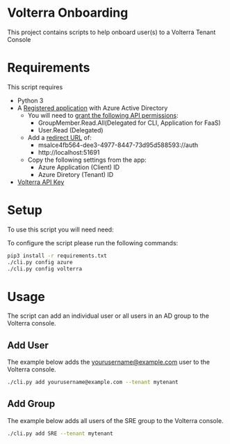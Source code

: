 # Volterra Onboarding 
This project contains scripts to help onboard user(s) to a Volterra Tenant Console

# Requirements
This script requires
- Python 3
- A [Registered application](https://docs.microsoft.com/en-us/azure/active-directory/develop/quickstart-register-app) with Azure Active Directory
    - You will need to [grant the following API permissions](https://docs.microsoft.com/en-us/azure/active-directory/develop/quickstart-configure-app-access-web-apis):
        - GroupMember.Read.All(Delegated for CLI, Application for FaaS)
        - User.Read (Delegated)
    - Add a [redirect URL](https://docs.microsoft.com/en-us/azure/active-directory/develop/quickstart-register-app#configure-platform-settings) of:
        - msalce4fb564-dee3-4977-8447-73d95d588593://auth
        - http://localhost:51691
    - Copy the following settings from the app: 
        - Azure Application (Client) ID
        - Azure Diretory (Tenant) ID
- [Volterra API Key](https://www.volterra.io/docs/how-to/user-mgmt/credentials?query=Generate%20API%20Tokens)

# Setup
To use this script you will need need:

To configure the script please run the following commands:
```bash
pip3 install -r requirements.txt
./cli.py config azure
./cli.py config volterra
```

# Usage
The script can add an individual user or all users in an AD group to the Volterra console.

## Add User
The example below adds the yourusername@example.com user to the Volterra console.
```bash
./cli.py add yourusername@example.com --tenant mytenant
```

## Add Group
The example below adds all users of the SRE group to the Volterra console.
```bash
./cli.py add SRE --tenant mytenant
```